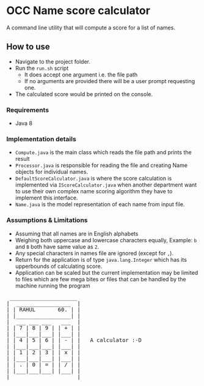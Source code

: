 # OCC Name score calculator

A command line utility that will compute a score for a list of names.

## How to use
* Navigate to the project folder.
* Run the `run.sh` script 
    * It does accept one argument i.e. the file path
    * If no arguments are provided there will be a user prompt requesting one.
* The calculated score would be printed on the console.

### Requirements
* Java 8

### Implementation details
* `Compute.java` is the main class which reads the file path and prints the result
* `Processor.java` is responsible for reading the file and creating Name objects for individual names.
* `DefaultScoreCalculator.java` is where the score calculation is implemented via `IScoreCalculator.java` when another department want to use their own complex name scoring algorithm they have to implement this interface.
* `Name.java` is the model representation of each name from input file.

### Assumptions & Limitations
* Assuming that all names are in English alphabets 
* Weighing both uppercase and lowercase characters equally, Example: `b` and `B` both have same value as `2`.
* Any special characters in names file are ignored (except for `,`).  
* Return for the application is of type `java.lang.Integer` which has its upperbounds of calculating score.
* Application can be scaled but the current implementation may be limited to files which are few mega bites or files that can be handled by the machine running the program


<pre>
 _____________________
|  _________________  |
| | RAHUL       60. | |
| |_________________| |
|  ___ ___ ___   ___  |
| | 7 | 8 | 9 | | + | |
| |___|___|___| |___| |
| | 4 | 5 | 6 | | - | |   A calculator :-D 
| |___|___|___| |___| |
| | 1 | 2 | 3 | | x | |
| |___|___|___| |___| |
| | . | 0 | = | | / | |
| |___|___|___| |___| |
|_____________________|
</pre>

